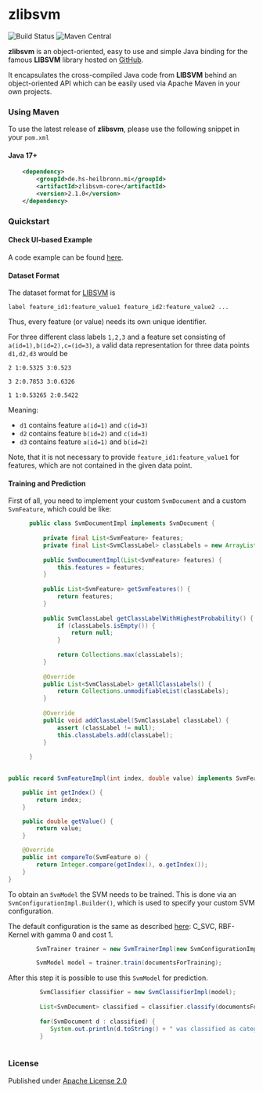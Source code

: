 # zlibsvm 

![Build Status](https://github.com/rzo1/zlibsvm/actions/workflows/main.yml/badge.svg)  ![Maven Central](https://img.shields.io/maven-central/v/de.hs-heilbronn.mi/zlibsvm.svg?style=flat-square)

**zlibsvm** is an object-oriented, easy to use and simple Java binding for the famous **LIBSVM** library hosted on [GitHub](https://github.com/cjlin1/libsvm).

It encapsulates the cross-compiled Java code from **LIBSVM** behind an object-oriented API which can be easily used via Apache Maven in your own projects.

### Using Maven

To use the latest release of **zlibsvm**, please use the following snippet in your `pom.xml`

#### Java 17+
```xml
    <dependency>
        <groupId>de.hs-heilbronn.mi</groupId>
        <artifactId>zlibsvm-core</artifactId>
        <version>2.1.0</version>
    </dependency>
```

### Quickstart

#### Check UI-based Example

A code example can be found [here](https://github.com/rzo1/zlibsvm-example).

#### Dataset Format

The dataset format for [LIBSVM](https://www.csie.ntu.edu.tw/~cjlin/libsvm/) is 

    label feature_id1:feature_value1 feature_id2:feature_value2 ...

Thus, every feature (or value) needs its own unique identifier.

For three different class labels `1,2,3` and a feature set consisting of `a(id=1),b(id=2),c=(id=3)`, a valid data representation for  three data points `d1,d2,d3` would be

    2 1:0.5325 3:0.523
    
    3 2:0.7853 3:0.6326
    
    1 1:0.53265 2:0.5422

Meaning:

 - `d1` contains feature `a(id=1)` and `c(id=3)`
 - `d2` contains feature `b(id=2)` and `c(id=3)`
 - `d3` contains feature `a(id=1)` and `b(id=2)`

Note, that it is not necessary to provide `feature_id1:feature_value1` for features, which are not contained in the given data point.

#### Training and Prediction

First of all, you need to implement your custom `SvmDocument` and a custom `SvmFeature`, which could be like:

```java
      public class SvmDocumentImpl implements SvmDocument {
      
          private final List<SvmFeature> features;
          private final List<SvmClassLabel> classLabels = new ArrayList<>();
      
          public SvmDocumentImpl(List<SvmFeature> features) {
              this.features = features;
          }
      
          public List<SvmFeature> getSvmFeatures() {
              return features;
          }
      
          public SvmClassLabel getClassLabelWithHighestProbability() {
              if (classLabels.isEmpty()) {
                  return null;
              }
      
              return Collections.max(classLabels);
          }
      
          @Override
          public List<SvmClassLabel> getAllClassLabels() {
              return Collections.unmodifiableList(classLabels);
          }
      
          @Override
          public void addClassLabel(SvmClassLabel classLabel) {
              assert (classLabel != null);
              this.classLabels.add(classLabel);
          }
            
      }
      
```

```java
public record SvmFeatureImpl(int index, double value) implements SvmFeature {

    public int getIndex() {
        return index;
    }

    public double getValue() {
        return value;
    }

    @Override
    public int compareTo(SvmFeature o) {
        return Integer.compare(getIndex(), o.getIndex());
    }
}
```

To obtain an `SvmModel` the SVM needs to be trained. This is done via an `SvmConfigurationImpl.Builder()`, which is used to specify your custom SVM configuration.
 
The default configuration is the same as described [here](https://github.com/cjlin1/libsvm): C_SVC, RBF-Kernel with gamma 0 and cost 1.

```java
        SvmTrainer trainer = new SvmTrainerImpl(new SvmConfigurationImpl.Builder().build(),"my-custom-trained-model");

        SvmModel model = trainer.train(documentsForTraining);

```

After this step it is possible to use this `SvmModel` for prediction.

```java
         SvmClassifier classifier = new SvmClassifierImpl(model);
        
         List<SvmDocument> classified = classifier.classify(documentsForPrediction, true);
         
         for(SvmDocument d : classified) {
            System.out.println(d.toString() + " was classified as category:" + d.getClassLabelWithHighestProbability().getNumeric());
         }
                  
```


### License

Published under [Apache License 2.0](http://www.apache.org/licenses/LICENSE-2.0)
